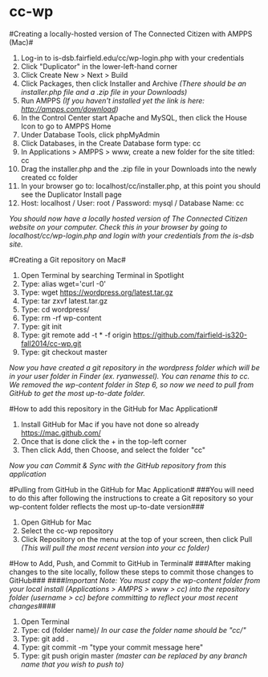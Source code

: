 cc-wp
=====

#Creating a locally-hosted version of The Connected Citizen with AMPPS (Mac)#

1. Log-in to is-dsb.fairfield.edu/cc/wp-login.php with your credentials
2. Click "Duplicator" in the lower-left-hand corner
3. Click Create New > Next > Build
4. Click Packages, then click Installer and Archive *(There should be an installer.php file and a .zip file in your Downloads)*
5. Run AMPPS *(If you haven't installed yet the link is here: http://ampps.com/download)*
6. In the Control Center start Apache and MySQL, then click the House Icon to go to AMPPS Home
7. Under Database Tools, click phpMyAdmin
8. Click Databases, in the Create Database form type: cc
9. In Applications > AMPPS > www, create a new folder for the site titled: cc
10. Drag the installer.php and the .zip file in your Downloads into the newly created cc folder
11. In your browser go to: localhost/cc/installer.php, at this point you should see the Duplicator Install page
12. Host: localhost  /   User: root  /  Password: mysql  /  Database Name: cc

*You should now have a locally hosted version of The Connected Citizen website on your computer. Check this in your browser by going to localhost/cc/wp-login.php and login with your credentials from the is-dsb site.*

#Creating a Git repository on Mac#

1. Open Terminal by searching Terminal in Spotlight
2. Type: alias wget='curl -0'
3. Type: wget https://wordpress.org/latest.tar.gz
4. Type: tar zxvf latest.tar.gz
5. Type: cd wordpress/
6. Type: rm -rf wp-content
7. Type: git init
8. Type: git remote add -t \* -f origin https://github.com/fairfield-is320-fall2014/cc-wp.git
9. Type: git checkout master

*Now you have created a git repository in the wordpress folder which will be in your user folder in Finder (ex. ryanwessel). You can rename this to cc. We removed the wp-content folder in Step 6, so now we need to pull from GitHub to get the most up-to-date folder.*

#How to add this repository in the GitHub for Mac Application#

1. Install GitHub for Mac if you have not done so already https://mac.github.com/
2. Once that is done click the + in the top-left corner
3. Then click Add, then Choose, and select the folder "cc"

*Now you can Commit & Sync with the GitHub repository from this application*

#Pulling from GitHub in the GitHub for Mac Application#
###You will need to do this after following the instructions to create a Git repository so your wp-content folder reflects the most up-to-date version###

1. Open GitHub for Mac
2. Select the cc-wp repository
3. Click Repository on the menu at the top of your screen, then click Pull *(This will pull the most recent version into your cc folder)*

#How to Add, Push, and Commit to GitHub in Terminal#
###After making changes to the site locally, follow these steps to commit those changes to GitHub###
####*Important Note: You must copy the wp-content folder from your local install (Applications > AMPPS > www > cc) into the repository folder (username > cc) before committing to reflect your most recent changes*####

1. Open Terminal
2. Type: cd (folder name)/ *In our case the folder name should be "cc/"*
3. Type: git add .
4. Type: git commit -m "type your commit message here"
5. Type: git push origin master *(master can be replaced by any branch name that you wish to push to)*
